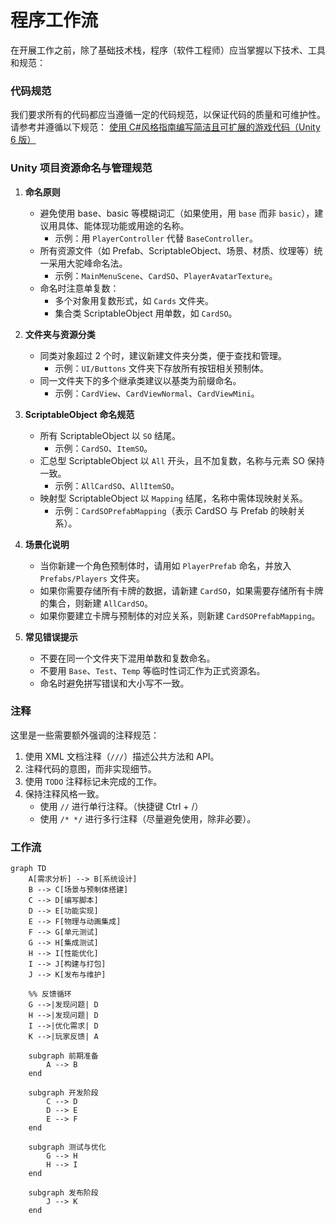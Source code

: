 # 程序工作流

在开展工作之前，除了基础技术栈，程序（软件工程师）应当掌握以下技术、工具和规范：

### **代码规范**

我们要求所有的代码都应当遵循一定的代码规范，以保证代码的质量和可维护性。请参考并遵循以下规范：
[使用 C#风格指南编写简洁且可扩展的游戏代码（Unity 6 版）](https://unity.com/cn/resources/c-sharp-style-guide-unity-6)

### **Unity 项目资源命名与管理规范**

1. **命名原则**

   - 避免使用 base、basic 等模糊词汇（如果使用，用 `base` 而非 `basic`），建议用具体、能体现功能或用途的名称。
     - 示例：用 `PlayerController` 代替 `BaseController`。
   - 所有资源文件（如 Prefab、ScriptableObject、场景、材质、纹理等）统一采用大驼峰命名法。
     - 示例：`MainMenuScene`、`CardSO`、`PlayerAvatarTexture`。
   - 命名时注意单复数：
     - 多个对象用复数形式，如 `Cards` 文件夹。
     - 集合类 ScriptableObject 用单数，如 `CardSO`。

2. **文件夹与资源分类**

   - 同类对象超过 2 个时，建议新建文件夹分类，便于查找和管理。
     - 示例：`UI/Buttons` 文件夹下存放所有按钮相关预制体。
   - 同一文件夹下的多个继承类建议以基类为前缀命名。
     - 示例：`CardView`、`CardViewNormal`、`CardViewMini`。

3. **ScriptableObject 命名规范**

   - 所有 ScriptableObject 以 `SO` 结尾。
     - 示例：`CardSO`、`ItemSO`。
   - 汇总型 ScriptableObject 以 `All` 开头，且不加复数，名称与元素 SO 保持一致。
     - 示例：`AllCardSO`、`AllItemSO`。
   - 映射型 ScriptableObject 以 `Mapping` 结尾，名称中需体现映射关系。
     - 示例：`CardSOPrefabMapping`（表示 CardSO 与 Prefab 的映射关系）。

4. **场景化说明**

   - 当你新建一个角色预制体时，请用如 `PlayerPrefab` 命名，并放入 `Prefabs/Players` 文件夹。
   - 如果你需要存储所有卡牌的数据，请新建 `CardSO`，如果需要存储所有卡牌的集合，则新建 `AllCardSO`。
   - 如果你要建立卡牌与预制体的对应关系，则新建 `CardSOPrefabMapping`。

5. **常见错误提示**
   - 不要在同一个文件夹下混用单数和复数命名。
   - 不要用 `Base`、`Test`、`Temp` 等临时性词汇作为正式资源名。
   - 命名时避免拼写错误和大小写不一致。

### **注释**

这里是一些需要额外强调的注释规范：

1. 使用 XML 文档注释（`///`）描述公共方法和 API。
2. 注释代码的意图，而非实现细节。
3. 使用 `TODO` 注释标记未完成的工作。
4. 保持注释风格一致。
   - 使用 `//` 进行单行注释。（快捷键 Ctrl + /）
   - 使用 `/* */` 进行多行注释（尽量避免使用，除非必要）。

### **工作流**

```mermaid
graph TD
    A[需求分析] --> B[系统设计]
    B --> C[场景与预制体搭建]
    C --> D[编写脚本]
    D --> E[功能实现]
    E --> F[物理与动画集成]
    F --> G[单元测试]
    G --> H[集成测试]
    H --> I[性能优化]
    I --> J[构建与打包]
    J --> K[发布与维护]

    %% 反馈循环
    G -->|发现问题| D
    H -->|发现问题| D
    I -->|优化需求| D
    K -->|玩家反馈| A

    subgraph 前期准备
        A --> B
    end

    subgraph 开发阶段
        C --> D
        D --> E
        E --> F
    end

    subgraph 测试与优化
        G --> H
        H --> I
    end

    subgraph 发布阶段
        J --> K
    end
```
